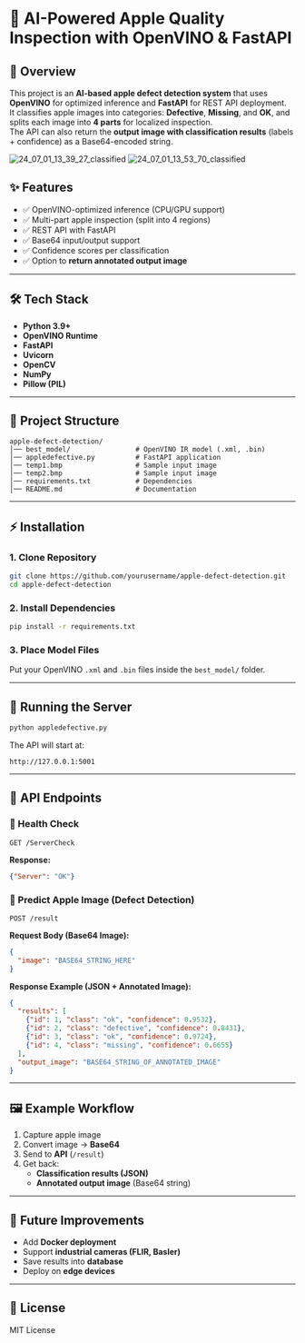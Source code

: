 
# 🍏 AI-Powered Apple Quality Inspection with OpenVINO & FastAPI  

## 📖 Overview  
This project is an **AI-based apple defect detection system** that uses **OpenVINO** for optimized inference and **FastAPI** for REST API deployment.  
It classifies apple images into categories: **Defective**, **Missing**, and **OK**, and splits each image into **4 parts** for localized inspection.  
The API can also return the **output image with classification results** (labels + confidence) as a Base64-encoded string.  

![24_07_01_13_39_27_classified](https://github.com/user-attachments/assets/155f8fc0-a390-489e-b24a-400450809983)
![24_07_01_13_53_70_classified](https://github.com/user-attachments/assets/0b254ea2-6749-462a-abac-88fdf7ea01b2)



## ✨ Features  
- ✅ OpenVINO-optimized inference (CPU/GPU support)  
- ✅ Multi-part apple inspection (split into 4 regions)  
- ✅ REST API with FastAPI  
- ✅ Base64 input/output support  
- ✅ Confidence scores per classification  
- ✅ Option to **return annotated output image**  

---

## 🛠️ Tech Stack  
- **Python 3.9+**  
- **OpenVINO Runtime**  
- **FastAPI**  
- **Uvicorn**  
- **OpenCV**  
- **NumPy**  
- **Pillow (PIL)**  

---

## 📂 Project Structure  
```
apple-defect-detection/
│── best_model/                # OpenVINO IR model (.xml, .bin)
│── appledefective.py          # FastAPI application
│── temp1.bmp                  # Sample input image
│── temp2.bmp                  # Sample input image
│── requirements.txt           # Dependencies
│── README.md                  # Documentation
```

---

## ⚡ Installation  

### 1. Clone Repository  
```bash
git clone https://github.com/yourusername/apple-defect-detection.git
cd apple-defect-detection
```

### 2. Install Dependencies  
```bash
pip install -r requirements.txt
```

### 3. Place Model Files  
Put your OpenVINO `.xml` and `.bin` files inside the `best_model/` folder.  

---

## 🚀 Running the Server  
```bash
python appledefective.py
```
The API will start at:  
```
http://127.0.0.1:5001
```

---

## 📡 API Endpoints  

### 🔹 Health Check  
```http
GET /ServerCheck
```
**Response:**  
```json
{"Server": "OK"}
```

### 🔹 Predict Apple Image (Defect Detection)  
```http
POST /result
```

**Request Body (Base64 Image):**  
```json
{
  "image": "BASE64_STRING_HERE"
}
```

**Response Example (JSON + Annotated Image):**  
```json
{
  "results": [
    {"id": 1, "class": "ok", "confidence": 0.9532},
    {"id": 2, "class": "defective", "confidence": 0.8431},
    {"id": 3, "class": "ok", "confidence": 0.9724},
    {"id": 4, "class": "missing", "confidence": 0.6655}
  ],
  "output_image": "BASE64_STRING_OF_ANNOTATED_IMAGE"
}
```

---

## 🖼️ Example Workflow  
1. Capture apple image  
2. Convert image → **Base64**  
3. Send to **API** (`/result`)  
4. Get back:  
   - **Classification results (JSON)**  
   - **Annotated output image** (Base64 string)  

---

## 🚀 Future Improvements  
- Add **Docker deployment**  
- Support **industrial cameras (FLIR, Basler)**  
- Save results into **database**  
- Deploy on **edge devices**  

---

## 📜 License  
MIT License  
